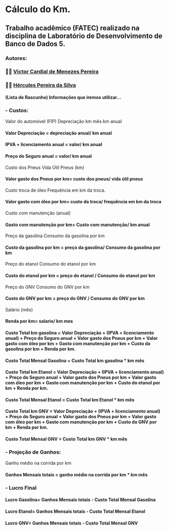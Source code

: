 # Cálculo do Km.
## Trabalho acadêmico (FATEC) realizado na disciplina de Laboratório de Desenvolvimento de Banco de Dados 5.
### Autores:
### 👨‍💻 [Victor Cardial de Menezes Pereira](https://www.linkedin.com/in/victor-cardial-de-menezes-pereira-67491018a/)
### 👨‍💻 [Hércules Pereira da Silva](https://www.linkedin.com/in/hercules-pereira/)

#### (Lista de Rascunho) Informações que iremos utilizar...


### - Custos:


Valor do automóvel (FIP)
Depreciação
km mês
km anual
#### Valor Depreciação = depreciação anual/ km anual

#### IPVA + licenciamento anual = valor/ km anual
#### Preço do Seguro anual = valor/ km anual

Custo dos Pneus
Vida Útil Pneus (km)
#### Valor gasto dos Pneus por km= custo dos pneus/ vida útil pneus

Custo troca de óleo
Frequência em km da troca.
#### Valor gasto com óleo por km= custo da troca/ frequência em km da troca

Custo com manutenção (anual)
#### Gasto com manutenção por km= Custo com manutenção/ km anual

Preço da gasolina
Consumo da gasolina por km
#### Custo da gasolina por km = preço da gasolina/ Consumo da gasolina por km

Preço do etanol
Consumo do etanol por km
#### Custo do etanol por km = preço do etanol / Consumo do etanol por km

Preço do GNV
Consumo do GNV por km
#### Custo do GNV por km = preço do GNV / Consumo do GNV por km

Salário (mês)
#### Renda por km= salario/ km mes


#### Custo Total km gasolina = Valor Depreciação + (IPVA + licenciamento anual) + Preço do Seguro anual + Valor gasto dos Pneus por km + Valor gasto com óleo por km + Gasto com manutenção por km + Custo da gasolina por km + Renda por km.

#### Custo Total Mensal Gasolina = Custo Total km gasolina * km mês


#### Custo Total km Etanol = Valor Depreciação + (IPVA + licenciamento anual) + Preço do Seguro anual + Valor gasto dos Pneus por km + Valor gasto com óleo por km + Gasto com manutenção por km + Custo do etanol por km + Renda por km.

#### Custo Total Mensal Etanol = Custo Total km Etanol * km mês


#### Custo Total km GNV = Valor Depreciação + (IPVA + licenciamento anual) + Preço do Seguro anual + Valor gasto dos Pneus por km + Valor gasto com óleo por km + Gasto com manutenção por km + Custo do GNV por km + Renda por km.

#### Custo Total Mensal GNV = Custo Total km GNV * km mês


### - Projeção de Ganhos:


Ganho médio na corrida por km
#### Ganhos Mensais totais = ganho médio na corrida por km * km mês


### - Lucro Final


#### Lucro Gasolina= Ganhos Mensais totais - Custo Total Mensal Gasolina
#### Lucro Etanol= Ganhos Mensais totais - Custo Total Mensal Etanol
#### Lucro GNV= Ganhos Mensais totais - Custo Total Mensal GNV
